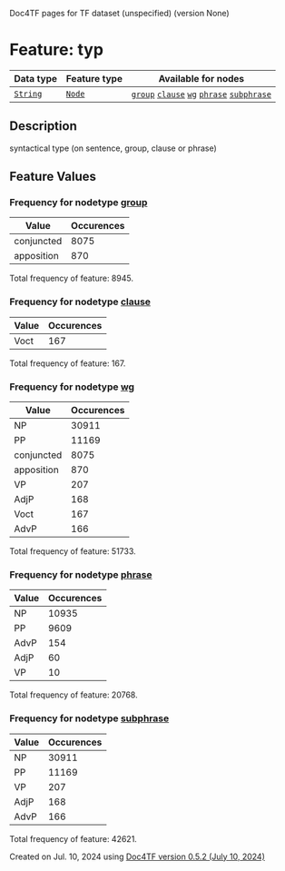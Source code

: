 Doc4TF pages for TF dataset (unspecified) (version None)
# Feature: typ
Data type|Feature type|Available for nodes
---|---|---
[`String`](featuresbydatatype.md#string)|[`Node`](featuresbytype.md#node)| [`group`](featuresbynodetype.md#group)  [`clause`](featuresbynodetype.md#clause)  [`wg`](featuresbynodetype.md#wg)  [`phrase`](featuresbynodetype.md#phrase)  [`subphrase`](featuresbynodetype.md#subphrase) 
## Description
syntactical type (on sentence, group, clause or phrase)
## Feature Values
### Frequency for nodetype [group](featuresbynodetype.md#group)
Value|Occurences
---|---
conjuncted|8075
apposition|870

Total frequency of feature: 8945.
 ### Frequency for nodetype [clause](featuresbynodetype.md#clause)
Value|Occurences
---|---
Voct|167

Total frequency of feature: 167.
 ### Frequency for nodetype [wg](featuresbynodetype.md#wg)
Value|Occurences
---|---
NP|30911
PP|11169
conjuncted|8075
apposition|870
VP|207
AdjP|168
Voct|167
AdvP|166

Total frequency of feature: 51733.
 ### Frequency for nodetype [phrase](featuresbynodetype.md#phrase)
Value|Occurences
---|---
NP|10935
PP|9609
AdvP|154
AdjP|60
VP|10

Total frequency of feature: 20768.
 ### Frequency for nodetype [subphrase](featuresbynodetype.md#subphrase)
Value|Occurences
---|---
NP|30911
PP|11169
VP|207
AdjP|168
AdvP|166

Total frequency of feature: 42621.
  

Created on Jul. 10, 2024 using [Doc4TF version 0.5.2 (July 10, 2024)](https://github.com/tonyjurg/Doc4TF/blob/main/CreateFeatureDoc.ipynb) 